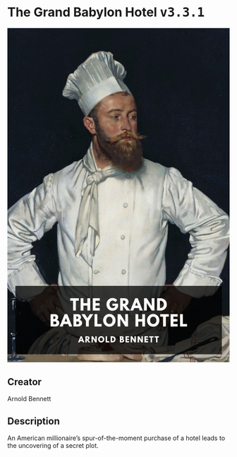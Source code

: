 
# The Grand Babylon Hotel <kbd>v3.3.1</kbd>

<center>
  <img src="./cover-1024.jpg"/>
</center>

## Creator
Arnold Bennett

## Description
An American millionaire’s spur-of-the-moment purchase of a hotel leads to the uncovering of a secret plot.
